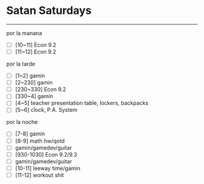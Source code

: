 # Satan Saturdays
---
por la manana
- [ ] [10~11] Econ 9.2
- [ ] [11~12] Econ 9.2

por la tarde
- [ ] [1~2] gamin
- [ ] [2~230] gamin
- [ ] [230~330] Econ 9.2
- [ ] [330~4] gamin
- [ ] [4~5] teacher presentation table, lockers, backpacks
- [ ] [5~6] clock, P.A. System

por la noche
- [ ] [7-8] gamin
- [ ] [8-9] math hw/qotd
- [ ] gamin/gamedev/guitar
- [ ] [930-1030] Econ 9.2/9.3
- [ ] gamin/gamedev/guitar
- [ ] [10-11] leeway time/gamin
- [ ] [11-12] workout shit